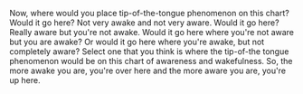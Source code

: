 Now, where would you place tip-of-the-tongue phenomenon on this chart? Would it
go here? Not very awake and not very aware. Would it go here? Really aware but
you're not awake. Would it go here where you're not aware but you are awake? Or
would it go here where you're awake, but not completely aware? Select one that
you think is where the tip-of-the tongue phenomenon would be on this chart of
awareness and wakefulness. So, the more awake you are, you're over here and the
more aware you are, you're up here.
